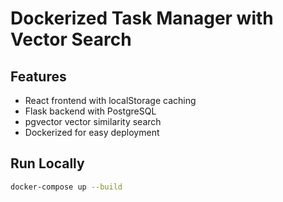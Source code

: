 # Dockerized Task Manager with Vector Search

## Features
- React frontend with localStorage caching
- Flask backend with PostgreSQL
- pgvector vector similarity search
- Dockerized for easy deployment

## Run Locally

```bash
docker-compose up --build
